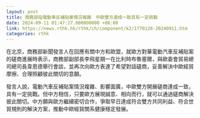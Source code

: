 ```yaml
---
layout: post
title: 商務部指電動車反補貼案情況複雜　中歐雙方達成一致具有一定挑戰
date: 2024-09-11 01:47:27.000000000 +08:00
link: https://news.rthk.hk/rthk/ch/component/k2/1770128-20240911.htm
categories: rthk
---
```


在北京，商務部新聞發言人在回應有關中方和歐盟，就歐方對華電動汽車反補貼案的磋商進展時表示，商務部副部長李飛星期一在比利時布魯塞爾，與歐委會貿易總司總司長韋恩德舉行會談，並再次向歐方表達了希望對話磋商，妥善解決中歐經貿摩擦、合理照顧彼此關切的意願。

發言人說，電動汽車反補貼案情況複雜、影響面廣，中歐雙方開展磋商達成一致，具有一定挑戰。但中方相信，只要歐方展現誠意、相向而行，就可以通過磋商解決彼此關切。中方願與歐方繼續密切合作，爭取早日達成符合雙方共同利益、符合世貿規則的解決方案，推動中歐經貿關系健康穩定發展。

